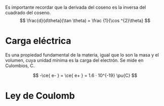 
Es importante recordar que la derivada del coseno es la inversa del cuadrado del coseno.
$$
\frac{d}{d\theta}(\tan \theta) = \frac {1}{\cos ^{2}\theta}
$$
# Carga eléctrica

Es una propiedad fundamental de la materia, igual que lo son la masa y el volumen, cuya unidad mínima es la carga del electrón. Se mide en Culombios, $\mathrm{C}$.

$$
-\ce{ e- } = \ce{ e+ } = 1.6 · 10^{-19} \pu{C}
$$

# Ley de Coulomb

